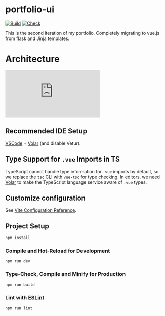# portfolio-ui

[![Build](https://github.com/joshy-joy/portfolio-v2.0---devJosh/actions/workflows/build.yml/badge.svg)](https://github.com/joshy-joy/portfolio-v2.0---devJosh/actions/workflows/build.yml)
[![Check](https://github.com/joshy-joy/portfolio-v2.0---devJosh/actions/workflows/Check.yml/badge.svg)](https://github.com/joshy-joy/portfolio-v2.0---devJosh/actions/workflows/Check.yml)

This is the second iteration of my portfolio. Completely migrating to vue.js from flask and Jinja templates.

# Architecture
![alt text](https://ebjhvskzfrqrgegxbsnz.supabase.co/storage/v1/object/public/portfolio_images/common/resume_joshy_joy.pdf?t=2024-09-05T17%3A06%3A01.067Z)

## Recommended IDE Setup

[VSCode](https://code.visualstudio.com/) + [Volar](https://marketplace.visualstudio.com/items?itemName=Vue.volar) (and disable Vetur).

## Type Support for `.vue` Imports in TS

TypeScript cannot handle type information for `.vue` imports by default, so we replace the `tsc` CLI with `vue-tsc` for type checking. In editors, we need [Volar](https://marketplace.visualstudio.com/items?itemName=Vue.volar) to make the TypeScript language service aware of `.vue` types.

## Customize configuration

See [Vite Configuration Reference](https://vitejs.dev/config/).

## Project Setup

```sh
npm install
```

### Compile and Hot-Reload for Development

```sh
npm run dev
```

### Type-Check, Compile and Minify for Production

```sh
npm run build
```

### Lint with [ESLint](https://eslint.org/)

```sh
npm run lint
```

